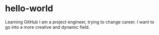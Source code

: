 # hello-world
Learning GitHub
I am a project engineer, trying to change career. I want to go into a more creative and dynamic field.
